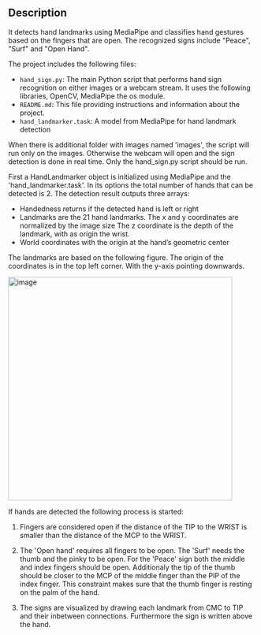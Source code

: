 ## Description 

It detects hand landmarks using MediaPipe and classifies hand gestures based on the fingers that are open. The recognized signs include "Peace", "Surf" and "Open Hand".

The project includes the following files:
- `hand_sign.py`: The main Python script that performs hand sign recognition on either images or a webcam stream. It uses the following libraries, OpenCV, MediaPipe the os module. 
- `README.md`: This file providing instructions and information about the project.
- `hand_landmarker.task`: A model from MediaPipe for hand landmark detection

When there is additional folder with images named 'images', the script will run only on the images. Otherwise the webcam will open and the sign detection is done in real time. Only the hand_sign.py script should be run.

First a HandLandmarker object is initialized using MediaPipe and the 'hand_landmarker.task'. In its options the total number of hands that can be detected is 2. The detection result outputs three arrays:
-	Handedness returns if the detected hand is left or right
-	Landmarks are the 21 hand landmarks. The x and y coordinates are normalized by the image size The z coordinate is the depth of the landmark, with as origin the wrist.
- World coordinates with the origin at the hand’s geometric center

The landmarks are based on the following figure. The origin of the coordinates is in the top left corner. With the y-axis pointing downwards. 

<img width="454" alt="image" src="https://github.com/rafaelarrebola/HandSign/assets/131361835/ff797303-2bc2-46ef-b3ac-2c7b0472034d">

If hands are detected the following process is started: 

1) Fingers are considered open if the distance of the TIP to the WRIST is smaller than the distance of the MCP to the WRIST.

2) The 'Open hand' requires all fingers to be open. The 'Surf' needs the thumb and the pinky to be open. For the 'Peace' sign both the middle and index fingers should be open. Additionaly the tip of the thumb should be closer to the MCP of the middle finger than the PIP of the index finger. This constraint makes sure that the thumb finger is resting on the palm of the hand.

3) The signs are visualized by drawing each landmark from CMC to TIP and their inbetween connections. Furthermore the sign is written above the hand. 


